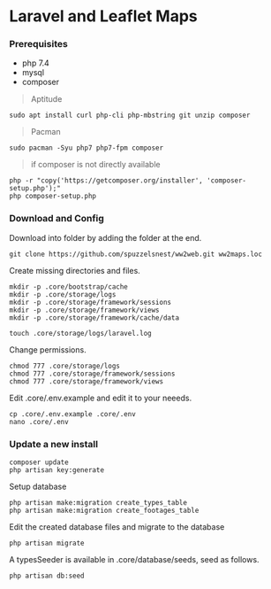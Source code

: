 # Laravel and Leaflet Maps

### Prerequisites

- php 7.4 
- mysql
- composer

> Aptitude
``` 
sudo apt install curl php-cli php-mbstring git unzip composer
```

> Pacman
```
sudo pacman -Syu php7 php7-fpm composer
```

> if composer is not directly available
```
php -r "copy('https://getcomposer.org/installer', 'composer-setup.php');"
php composer-setup.php
```


### Download and Config

Download into folder by adding the folder at the end.
```
git clone https://github.com/spuzzelsnest/ww2web.git ww2maps.loc 
```

Create missing directories and files.
```
mkdir -p .core/bootstrap/cache 
mkdir -p .core/storage/logs
mkdir -p .core/storage/framework/sessions
mkdir -p .core/storage/framework/views
mkdir -p .core/storage/framework/cache/data

touch .core/storage/logs/laravel.log
```

Change permissions.
```
chmod 777 .core/storage/logs 
chmod 777 .core/storage/framework/sessions
chmod 777 .core/storage/framework/views
```


Edit .core/.env.example and edit it to your neeeds.
```
cp .core/.env.example .core/.env
nano .core/.env
```


### Update a new install

```
composer update
php artisan key:generate
```

Setup database
```
php artisan make:migration create_types_table
php artisan make:migration create_footages_table
```

Edit the created database files and migrate to the database
```
php artisan migrate
```

A typesSeeder is available in .core/database/seeds, seed as follows.
```
php artisan db:seed
```
